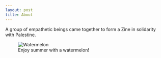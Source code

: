 ```yaml
---
layout: post
title: About
---
```


A group of empathetic beings came together to form a Zine in solidarity with Palestine.

<figure>
  <img alt="Watermelon" src="{{ site.baseurl }}/assets/images/watermelon-background-6712110_1920.png" />
  <figcaption>
    Enjoy summer with a watermelon! 
  </figcaption>
</figure>
